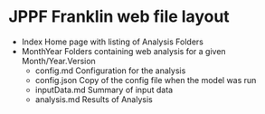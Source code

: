 # JPPF Franklin web file layout 

* Index  Home page with listing of Analysis Folders
* MonthYear Folders containing web analysis for a given Month/Year.Version
  *   config.md     Configuration for the analysis 
  *   config.json   Copy of the config file when the model was run 
  *   inputData.md  Summary of input data 
  *   analysis.md   Results of Analysis 
